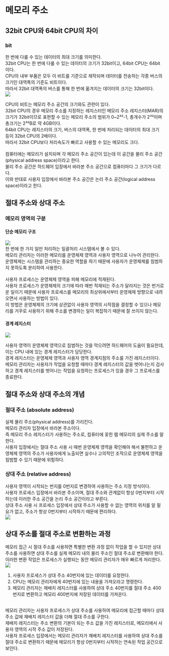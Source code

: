 # 메모리 주소
## 32bit CPU와 64bit CPU의 차이
### bit
한 번에 다룰 수 있는 데이터의 최대 크기를 의미한다.<br>
32bit CPU는 한 번에 다룰 수 있는 데이터의 크기가 32bit이고, 64bit CPU는 64bit이다.<br>
CPU의 내부 부품은 모두 이 비트를 기준으로 제작되며 데이터를 전송하는 각종 버스의 크기인 대역폭의 기준도 비트이다.<br>
따라서 32bit 대역폭의 버스를 통해 한 번에 옮겨지는 데이터의 크기는 32bit이다.<br>
![](https://img1.daumcdn.net/thumb/R1280x0/?scode=mtistory2&fname=https%3A%2F%2Fblog.kakaocdn.net%2Fdn%2FbmvPEi%2FbtrJ8nrlKPM%2FNeZgUioxEAs8KH0EAfYlEk%2Fimg.png)<br>

CPU의 비트는 메모리 주소 공간의 크기와도 관련이 있다.<br>
32bit CPU의 경우 메모리 주소를 지정하는 레지스터인 메모리 주소 레지스터(MAR)의 크기가 32bit이므로 표현할 수 있는 메모리 주소의 범위가 0~2³²-1, 총개수가 2³²이며 총크기는 2³²B로 약 4GB이다.<br>
64bit CPU는 레지스터의 크기, 버스의 대역폭, 한 번에 처리되는 데이터의 최대 크기 등이 32bit CPU의 2배이다.<br>
따라서 32bit CPU보다 처리속도가 빠르고 사용할 수 있는 메모리도 크다.<br>
<br>
컴퓨터에는 메모리가 설치되며 각 메모리 주소 공간이 있는데 이 공간을 물리 주소 공간(physical address space)이라고 한다.<br>
물리 주소 공간은 하드웨어 입장에서 바라본 주소 공간으로 컴퓨터마다 그 크기가 다르다.<br>
이와 반대로 사용자 입장에서 바라본 주소 공간은 논리 주소 공간(logical address space)이라고 한다.<br>

## 절대 주소와 상대 주소
### 메모리 영역의 구분
#### 단순 메모리 구조
![](https://img1.daumcdn.net/thumb/R1280x0/?scode=mtistory2&fname=https%3A%2F%2Fblog.kakaocdn.net%2Fdn%2Fn64Ov%2FbtrKn7uHaGL%2F7Pekkvi6TqAQVTYw0iPkZ0%2Fimg.png)<br>
한 번에 한 가지 일만 처리하는 일괄처리 시스템에서 볼 수 있다.<br>
메모리 관리자는 이러한 메모리를 운영체제 영역과 사용자 영역으로 나누어 관리한다. <br>
운영체제는 시스템을 관리하는 중요한 역할을 하기 때문에 사용자가 운영체제를 침범하지 못하도록 분리하여 사용한다.<br>
<br>
사용자 프로세스는 운영체제 영역을 피해 메모리에 적재된다.<br>
사용자 프로세스가 운영체제의 크기에 따라 매번 적재되는 주소가 달라지는 것은 번거로운 일이기 때문에 사용자 프로세스를 메모리의 최상위에서부터 운영체제 방향으로 내려오면서 사용하는 방법이 있다.<br>
이 방법은 운영체제의 크기에 상관없이 사용자 영역의 시작점을 결정할 수 있으나 메모리를 거꾸로 사용하기 위해 주소를 변경하는 일이 복잡하기 때문에 잘 쓰이지 않는다.<br>

#### 경계 레지스터
![](https://img1.daumcdn.net/thumb/R1280x0/?scode=mtistory2&fname=https%3A%2F%2Fblog.kakaocdn.net%2Fdn%2FbaEPK1%2FbtrKqFcHwdW%2F7dy0XLgh289AMBtXmH95ck%2Fimg.png)<br>

사용자 영역이 운영체제 영역으로 침범하는 것을 막으려면 하드웨어의 도움이 필요한데, 이는 CPU 내에 있는 경계 레지스터가 담당한다.<br>
경계 레지스터는 운영체제 영역과 사용자 영역 경계지점의 주소를 가진 레지스터이다.<br>
메모리 관리자는 사용자가 작업을 요청할 때마다 경계 레지스터의 값을 벗어나는지 검사하고 경계 레지스터를 벗어나는 작업을 요청하는 프로세스가 있을 경우 그 프로세스를 종료한다.<br>

## 절대 주소와 상대 주소의 개념
### 절대 주소 (absolute address)
실제 물리 주소(physical address)를 가리킨다.<br>
메모리 관리자 입장에서 바라본 주소이다.<br>
즉 메모리 주소 레지스터가 사용하는 주소로, 컴퓨터에 꽂힌 램 메모리의 실제 주소를 말한다.<br>
사용자 입장에서는 절대 주소 사용 시 매번 운영체제 영역을 확인해야 해서 불편하고 운영체제 영역의 주소가 사용자에게 노출되면 실수나 고의적인 조작으로 운영체제 영역을 침범할 수 있기 때문에 위험하다.<br>

### 상대 주소 (relative address)
사용자 영역이 시작되는 번지를 0번지로 변경하여 사용하는 주소 지정 방식이다.<br>
사용자 프로세스 입장에서 바라본 주소이며, 절대 주소와 관계없이 항상 0번지부터 시작하는데 이러한 주소 공간을 논리 주소 공간이라고 부른다.<br>
상대 주소 사용 시 프로세스 입장에서 상대 주소가 사용할 수 없는 영역의 위치를 알 필요가 없고, 주소가 항상 0번지부터 시작하기 때문에 편리하다.<br>
![](https://img1.daumcdn.net/thumb/R1280x0/?scode=mtistory2&fname=https%3A%2F%2Fblog.kakaocdn.net%2Fdn%2FDVJKH%2FbtrKk9zCgG3%2FBgbEnFFfRiSpkEk6MDtxyK%2Fimg.png)<br>

## 상대 주소를 절대 주소로 변환하는 과정
메모리 접근 시 절대 주소를 사용하면 특별한 변환 과정 없이 작업을 할 수 있지만 상대 주소를 사용하면 상대 주소를 실제 메모리 내의 물리 주소인 절대 주소로 변환해야 한다.<br>
이러한 변환 작업은 프로세스가 실행되는 동안 메모리 관리자가 매우 빠르게 처리한다.<br>
![](https://img1.daumcdn.net/thumb/R1280x0/?scode=mtistory2&fname=https%3A%2F%2Fblog.kakaocdn.net%2Fdn%2FydyYk%2FbtrKpP72NTC%2FCaHbuz6mBxqo5K7G9bLC6K%2Fimg.png)<br>

1. 사용자 프로세스가 상대 주소 40번지에 있는 데이터를 요청한다.
2. CPU는 메모리 관리자에게 40번지에 있는 내용을 가져오라고 명령한다.
3. 메모리 관리자는 재배치 레지스터를 사용하여 상대 주소 40번지를 절대 주소 400번지로 변환하고 메모리 400번지에 저장된 데이터를 가져온다.
<br>
메모리 관리자는 사용자 프로세스가 상대 주소를 사용하여 메모리에 접근할 때마다 상대 주소 값에 재배치 레지스터 값을 더해 절대 주소를 구한다.<br>
재배치 레지스터는 주소 변환의 기본이 되는 주소 값을 가진 레지스터로, 메모리에서 사용자 영역의 시작 주소 값이 저장된다.<br>
사용자 프로세스 입장에서는 메모리 관리자가 재배치 레지스터를 사용하여 상대 주소를 절대 주소로 변환하기 때문에 메모리가 항상 0번지부터 시작하는 연속된 작업 공간으로 보인다.<br>







